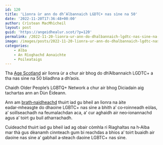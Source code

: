 ```yaml
---
id: 120
title: 'Lìonra ùr ann do dh’Albannaich LGDTC+ nas sìne na 50'
date: '2022-11-20T17:36:48+00:00'
author: Crìstean MacMhìcheil
layout: post
guid: 'https://angeidhealur.scot/?p=120'
permalink: /2022-11-20-lionra-ur-ann-do-dhalbannaich-lgdtc-nas-sine-na-50/
image: /images/posts/2022-11-20-lionra-ur-ann-do-dhalbannaich-lgdtc-nas-sine-na-50.webp
categories:
    - Alba
    - An Rìoghachd Aonaichte
    - Poileataigs
---
```


Tha [Age Scotland](https://www.ageuk.org.uk/scotland/) air lìonra ùr a chur air bhog do dh’Albannaich LGDTC+ a tha nas sìne na 50 bliadhna a dh’aois.

Chaidh Older People’s LGBTQ+ Network a chur air bhog Diciadain aig tachartas ann an Dùn Èideann.

Ann am [brath‑naidheachd](https://www.ageuk.org.uk/scotland/latest-news/2022/november/age-scotland-launches-older-peoples-lgbtq-network/) thuirt iad gu bheil an lìonra na àite eadar‑mheasgte do dhaoine LGBTC+ nas sìne a bhith a’ co‑roinneadh eòlas, a’ soillseachadh na feumalachdan aca, a’ cur aghaidh air neo‑ionannachd agus a’ toirt gu buil atharrachadh.

Cuideachd thuirt iad gu bheil iad ag obair còmhla ri Riaghaltas na h‑Alba mar thà gus dèanamh cinnteach gum bi reachdas a bhios a’ toirt buaidh air daoine nas sìne a’ gabhail a‑steach daoine LGBTC+ nas sìne.
